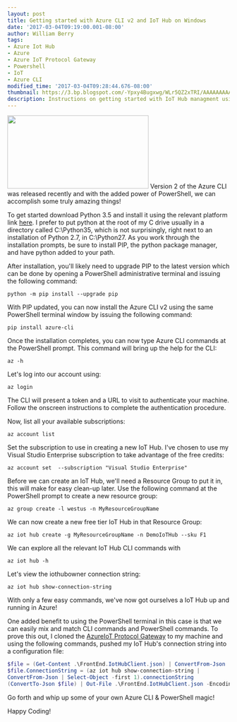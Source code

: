 ```yaml
---
layout: post
title: Getting started with Azure CLI v2 and IoT Hub on Windows
date: '2017-03-04T09:19:00.001-08:00'
author: William Berry
tags:
- Azure Iot Hub
- Azure
- Azure IoT Protocol Gateway
- Powershell
- IoT
- Azure CLI
modified_time: '2017-03-04T09:28:44.676-08:00'
thumbnail: https://3.bp.blogspot.com/-Ypxy4Bugxwg/WLr5QZ2xTRI/AAAAAAAAAl4/-9pv0hgBHnI5qeX0dSVOfZe98AeXziS8wCLcB/s72-c/AzureCli.PNG
description: Instructions on getting started with IoT Hub managment using Azure CLI v2 
---
```


[<img aligh="left" border="0" height="166" src="https://3.bp.blogspot.com/-Ypxy4Bugxwg/WLr5QZ2xTRI/AAAAAAAAAl4/-9pv0hgBHnI5qeX0dSVOfZe98AeXziS8wCLcB/s320/AzureCli.PNG" width="320" />](https://3.bp.blogspot.com/-Ypxy4Bugxwg/WLr5QZ2xTRI/AAAAAAAAAl4/-9pv0hgBHnI5qeX0dSVOfZe98AeXziS8wCLcB/s1600/AzureCli.PNG) Version 2 of the Azure CLI was released recently and with the added power of 
PowerShell, we can accomplish some truly amazing things! 

To get started download Python 3.5 and install it using the relevant platform 
link [here](https://www.python.org/downloads/release/python-353/).  I prefer 
to put python at the root of my C drive usually in a directory called 
C:\Python35, which is not surprisingly, right next to an installation of 
Python 2.7, in C:\Python27.  As you work through the installation prompts, be 
sure to install PIP, the python package manager, and have python added to your 
path. 

After installation, you'll likely need to upgrade PIP to the latest version 
which can be done by opening a PowerShell administrative terminal and issuing 
the following command: 

```shell
python -m pip install --upgrade pip
``` 

With PIP updated, you can now install the Azure CLI v2 using the same 
PowerShell terminal window by issuing the following command: 

```shell
pip install azure-cli
``` 

Once the installation completes, you can now type Azure CLI commands at the 
PowerShell prompt.  This command will bring up the help for the CLI: 

```shell
az -h
``` 

Let's log into our account using: 

```shell
az login
``` 

The CLI will present a token and a URL to visit to authenticate your machine.  
Follow the onscreen instructions to complete the authentication procedure. 

Now, list all your available subscriptions: 

```shell
az account list
``` 

Set the subscription to use in creating a new IoT Hub.  I've chosen to use my 
Visual Studio Enterprise subscription to take advantage of the free credits: 

```shell
az account set  --subscription "Visual Studio Enterprise"
``` 

Before we can create an IoT Hub, we'll need a Resource Group to put it in, 
this will make for easy clean-up later.  Use the following command at the 
PowerShell prompt to create a new resource group: 

```shell
az group create -l westus -n MyResourceGroupName
``` 

We can now create a new free tier IoT Hub in that Resource Group: 

```shell
az iot hub create -g MyResourceGroupName -n DemoIoTHub --sku F1
``` 

We can explore all the relevant IoT Hub CLI commands with 

```shell
az iot hub -h
``` 

Let's view the iothubowner connection string: 

```shell
az iot hub show-connection-string
``` 

With only a few easy commands, we've now got ourselves a IoT Hub up and 
running in Azure! 

One added benefit to using the PowerShell terminal in this case is that we can 
easily mix and match CLI commands and PowerShell commands.  To prove this out, 
I cloned the [AzureIoT  Protocol Gateway](https://github.com/Azure/azure-iot-protocol-gateway) to my machine 
and using the following commands, pushed my IoT Hub's connection string into a 
configuration file: 

```powershell
$file = (Get-Content .\FrontEnd.IotHubClient.json) | ConvertFrom-Json 
$file.ConnectionString = (az iot hub show-connection-string | 
ConvertFrom-Json | Select-Object -first 1).connectionString 
(ConvertTo-Json $file) | Out-File .\FrontEnd.IotHubClient.json -Encoding ascii 
```

Go forth and whip up some of your own Azure CLI & PowerShell magic! 

Happy Coding! 